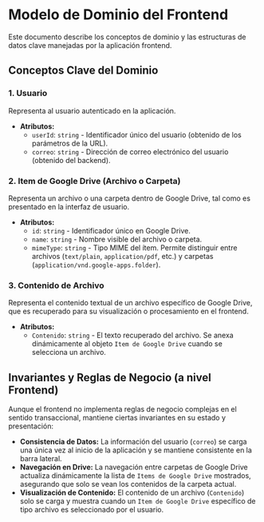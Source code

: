 # Modelo de Dominio del Frontend

Este documento describe los conceptos de dominio y las estructuras de datos clave manejadas por la aplicación frontend.

## Conceptos Clave del Dominio

### 1. Usuario

Representa al usuario autenticado en la aplicación.

*   **Atributos:**
    *   `userId`: `string` - Identificador único del usuario (obtenido de los parámetros de la URL).
    *   `correo`: `string` - Dirección de correo electrónico del usuario (obtenido del backend).

### 2. Item de Google Drive (Archivo o Carpeta)

Representa un archivo o una carpeta dentro de Google Drive, tal como es presentado en la interfaz de usuario.

*   **Atributos:**
    *   `id`: `string` - Identificador único en Google Drive.
    *   `name`: `string` - Nombre visible del archivo o carpeta.
    *   `mimeType`: `string` - Tipo MIME del ítem. Permite distinguir entre archivos (`text/plain`, `application/pdf`, etc.) y carpetas (`application/vnd.google-apps.folder`).

### 3. Contenido de Archivo

Representa el contenido textual de un archivo específico de Google Drive, que es recuperado para su visualización o procesamiento en el frontend.

*   **Atributos:**
    *   `Contenido`: `string` - El texto recuperado del archivo. Se anexa dinámicamente al objeto `Item de Google Drive` cuando se selecciona un archivo.

## Invariantes y Reglas de Negocio (a nivel Frontend)

Aunque el frontend no implementa reglas de negocio complejas en el sentido transaccional, mantiene ciertas invariantes en su estado y presentación:

*   **Consistencia de Datos:** La información del usuario (`correo`) se carga una única vez al inicio de la aplicación y se mantiene consistente en la barra lateral.
*   **Navegación en Drive:** La navegación entre carpetas de Google Drive actualiza dinámicamente la lista de `Items de Google Drive` mostrados, asegurando que solo se vean los contenidos de la carpeta actual.
*   **Visualización de Contenido:** El contenido de un archivo (`Contenido`) solo se carga y muestra cuando un `Item de Google Drive` específico de tipo archivo es seleccionado por el usuario.
